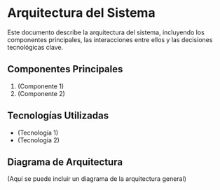 # Arquitectura del Sistema

Este documento describe la arquitectura del sistema, incluyendo los componentes principales, las interacciones entre ellos y las decisiones tecnológicas clave.

## Componentes Principales
1. (Componente 1)
2. (Componente 2)

## Tecnologías Utilizadas
- (Tecnología 1)
- (Tecnología 2)

## Diagrama de Arquitectura
(Aquí se puede incluir un diagrama de la arquitectura general)
